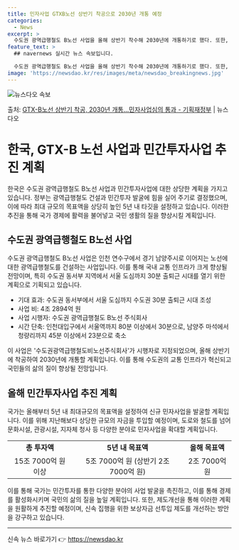 ```yaml
---
title: 민자사업 GTXB노선 상반기 착공으로 2030년 개통 예정
categories:
  - News
excerpt: >
  수도권 광역급행철도 B노선 사업을 올해 상반기 착수해 2030년에 개통하기로 했다. 또한, 올해 민간투자사업…
feature_text: >
  ## navernews 실시간 뉴스 속보입니다.

  수도권 광역급행철도 B노선 사업을 올해 상반기 착수해 2030년에 개통하기로 했다. 또한, 올해 민간투자사업…
image: 'https://newsdao.kr/res/images/meta/newsdao_breakingnews.jpg'
---
```


![뉴스다오 속보](https://newsdao.kr/res/images/meta/newsdao_breakingnews.jpg)

<p>출처: <a href="https://newsdao.kr/3249" rel="dofollow">GTX-B노선 상반기 착공, 2030년 개통…민자사업심의 통과 - 기획재정부</a> | 뉴스다오</p>

<h1>한국, GTX-B 노선 사업과 민간투자사업 추진 계획</h1>
<p data-ke-size="size16">한국은 수도권 광역급행철도 B노선 사업과 민간투자사업에 대한 상당한 계획을 가지고 있습니다. 정부는 광역급행철도 건설과 민간투자 발굴에 힘을 실어 주기로 결정했으며, 이에 따라 최대 규모의 목표액을 상당히 높인 5년 내 타깃을 설정하고 있습니다. 이러한 추진을 통해 국가 경제에 활력을 불어넣고 국민 생활의 질을 향상시킬 계획입니다.</p>

<h2 data-ke-size="size26">수도권 광역급행철도 B노선 사업</h2>
<p data-ke-size="size16">수도권 광역급행철도 B노선 사업은 인천 연수구에서 경기 남양주시로 이어지는 노선에 대한 광역급행철도를 건설하는 사업입니다. 이를 통해 국내 교통 인프라가 크게 향상될 전망이며, 특히 수도권 동서부 지역에서 서울 도심까지 30분 출퇴근 시대를 열기 위한 계획으로 기획되고 있습니다.</p>

<ul>
<li>기대 효과: 수도권 동서부에서 서울 도심까지 수도권 30분 출퇴근 시대 조성</li>
<li>사업 비: 4조 2894억 원</li>
<li>사업 시행자: 수도권 광역급행철도 B노선 주식회사</li>
<li>시간 단축: 인천대입구에서 서울역까지 80분 이상에서 30분으로, 남양주 마석에서 청량리까지 45분 이상에서 23분으로 축소</li>
</ul>
<p data-ke-size="size16">이 사업은 '수도권광역급행철도비노선주식회사'가 시행자로 지정되었으며, 올해 상반기에 착공하여 2030년에 개통할 계획입니다. 이를 통해 수도권의 교통 인프라가 혁신되고 국민들의 삶의 질이 향상될 전망입니다.</p>

<h2 data-ke-size="size26">올해 민간투자사업 추진 계획</h2>
<p data-ke-size="size16">국가는 올해부터 5년 내 최대규모의 목표액을 설정하여 신규 민자사업을 발굴할 계획입니다. 이를 위해 지난해보다 상당한 규모의 자금을 투입할 예정이며, 도로와 철도를 넘어 문화시설, 관광시설, 지자체 청사 등 다양한 분야로 민자사업을 확대할 계획입니다.</p>
<table>
<tr>
<td style="text-align: center; height: 17px;"><b>총 투자액</b></td>
<td style="text-align: center; height: 17px;"><b>5년 내 목표액</b></td>
<td style="text-align: center; height: 17px;"><b>올해 목표액</b></td>
</tr>
<tr>
<td style="text-align: center; height: 17px;">15조 7000억 원 이상</td>
<td style="text-align: center; height: 17px;">5조 7000억 원 (상반기 2조 7000억 원)</td>
<td style="text-align: center; height: 17px;">2조 7000억 원</td>
</tr>
</table>
<p data-ke-size="size16">이를 통해 국가는 민간투자를 통한 다양한 분야의 사업 발굴을 촉진하고, 이를 통해 경제를 활성화시키며 국민의 삶의 질을 높일 계획입니다. 또한, 제도개선을 통해 이러한 계획을 원활하게 추진할 예정이며, 신속 집행을 위한 보상자금 선투입 제도를 개선하는 방안을 강구하고 있습니다.</p>

<hr> 

신속 뉴스 바로가기 👉 <a href="https://newsdao.kr" rel="dofollow">https://newsdao.kr</a>


